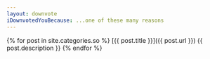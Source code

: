 ```yaml
---
layout: downvote
iDownvotedYouBecause: ...one of these many reasons
---
```

{% for post in site.categories.so %}
[{{ post.title }}]({{ post.url }}) {{ post.description }}
{% endfor %}
